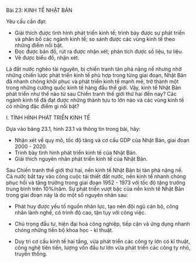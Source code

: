Bài 23: KINH TẾ NHẬT BẢN

Yêu cầu cần đạt:
- Giải thích được tình hình phát triển kinh tế; trình bày được sự phát triển và phân bố các ngành kinh tế; so sánh được các vùng kinh tế theo những điểm nổi bật.
- Đọc được bản đồ, rút ra được nhận xét; phân tích được số liệu, tư liệu.
- Vẽ được biểu đồ, nhận xét.

Là đất nước nghèo tài nguyên, bị chiến tranh tàn phá nặng nề nhưng nhờ những chiến lược phát triển kinh tế phù hợp trong từng giai đoạn, Nhật Bản đã nhanh chóng khôi phục và phát triển kinh tế mạnh mẽ, trở thành một trong những cường quốc kinh tế hàng đầu thế giới. Vậy, kinh tế Nhật Bản phát triển như thế nào từ sau Chiến tranh thế giới thứ hai đến nay? Các ngành kinh tế đã đạt được những thành tựu to lớn nào và các vùng kinh tế có những đặc điểm gì nổi bật?

I. TÌNH HÌNH PHÁT TRIỂN KINH TẾ

Dựa vào bảng 23.1, hình 23.1 và thông tin trong bài, hãy:
- Nhận xét về quy mô, tốc độ tăng và cơ cấu GDP của Nhật Bản, giai đoạn 2000 - 2020.
- Trình bày tình hình phát triển kinh tế của Nhật Bản.
- Giải thích nguyên nhân phát triển kinh tế của Nhật Bản.

Sau Chiến tranh thế giới thứ hai, nền kinh tế Nhật Bản bị tàn phá nặng nề. Cả nước bắt tay vào công cuộc tái thiết đất nước, nền kinh tế nhanh chóng phục hồi và tăng trưởng trong giai đoạn 1952 - 1973 với tốc độ tăng trưởng trung bình trên 10%/năm. Sự phát triển vượt bậc của nền kinh tế Nhật Bản trong giai đoạn này là do một số nguyên nhân sau:

- Phát huy được yếu tố nguồn nhân lực, tạo nên đội ngũ cán bộ, công nhân lành nghề, có trình độ cao, tận tụy với công việc.

- Chú trọng đầu tư, hiện đại hoá công nghiệp, tiếp cận và ứng dụng nhanh chóng những tiến bộ khoa học - kĩ thuật.

- Duy trì cơ cấu kinh tế hai tầng, vừa phát triển các công ty lớn có kĩ thuật, công nghệ tiên tiến, lượng vốn đầu tư lớn vừa phát triển các công ty nhỏ, truyền thống.